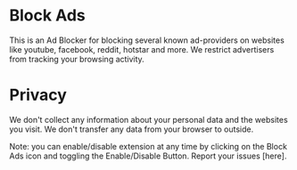 # Block Ads
This is an Ad Blocker for blocking several known ad-providers on websites like youtube, facebook, reddit, hotstar and more. We restrict advertisers from tracking your browsing activity.

# Privacy
We don't collect any information about your personal data and the websites you visit.
We don't transfer any data from your browser to outside.

Note: you can enable/disable extension at any time by clicking on the Block Ads icon and toggling the Enable/Disable Button.
Report your issues [here].
